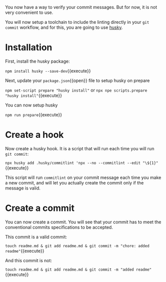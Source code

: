 You now have a way to verify your commit messages. But for now, it is not very convenient to use.

You will now setup a toolchain to include the linting directly in your `git commit` workflow, and for this, you are
going to use [husky](https://github.com/typicode/husky).

# Installation

First, install the husky package:

`npm install husky --save-dev`{{execute}}

Next, update your `package.json`{{open}} file to setup husky on prepare

`npm set-script prepare "husky install"` or `npx npe scripts.prepare "husky install"`{{execute}}

You can now setup husky

`npm run prepare`{{execute}}

# Create a hook

Now create a husky hook. It is a script that will run each time you will run `git commit`:

`npx husky add .husky/commitlint 'npx --no --commitlint --edit "\${1}"`{{execute}}

This script will run `commitlint` on your commit message each time you make a new commit, and will let you actually
create the commit only if the message is valid.

# Create a commit

You can now create a commit. You will see that your commit has to meet the conventional commits specifications to be
accepted.

This commit is a valid commit:

`touch readme.md & git add readme.md & git commit -m "chore: added readme"`{{execute}}

And this commit is not:

`touch readme.md & git add readme.md & git commit -m "added readme"`{{execute}}
